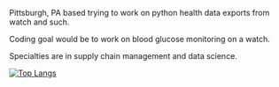 Pittsburgh, PA based trying to work on python health data exports from watch and such.

Coding goal would be to work on blood glucose monitoring on a watch.

Specialties are in supply chain management and data science.

[![Top Langs](https://github-readme-stats.vercel.app/api/top-langs/?username=jtb21091&layout=pie)](https://github.com/jtb21091/github-readme-stats)

